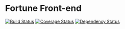 # Fortune Front-end
[![Build Status](https://travis-ci.org/Fortune-Transportation/fortune-front-end.svg)](https://travis-ci.org/Fortune-Transportation/fortune-front-end) 
[![Coverage Status](https://coveralls.io/repos/Fortune-Transportation/fortune-front-end/badge.svg?branch=72_coveralls&service=github)](https://coveralls.io/github/Fortune-Transportation/fortune-front-end?branch=72_coveralls) 
[![Dependency Status](https://gemnasium.com/Fortune-Transportation/fortune-front-end.svg)](https://gemnasium.com/Fortune-Transportation/fortune-front-end)
